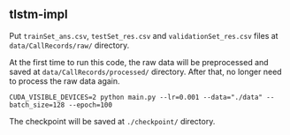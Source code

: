 ## tlstm-impl

Put `trainSet_ans.csv`, `testSet_res.csv` and `validationSet_res.csv` files
at `data/CallRecords/raw/` directory.

At the first time to run this code, the raw data will be preprocessed and saved
at `data/CallRecords/processed/` directory.
After that, no longer need to process the raw data again.

```shell
CUDA_VISIBLE_DEVICES=2 python main.py --lr=0.001 --data="./data" --batch_size=128 --epoch=100
```

The checkpoint will be saved at `./checkpoint/` directory.
